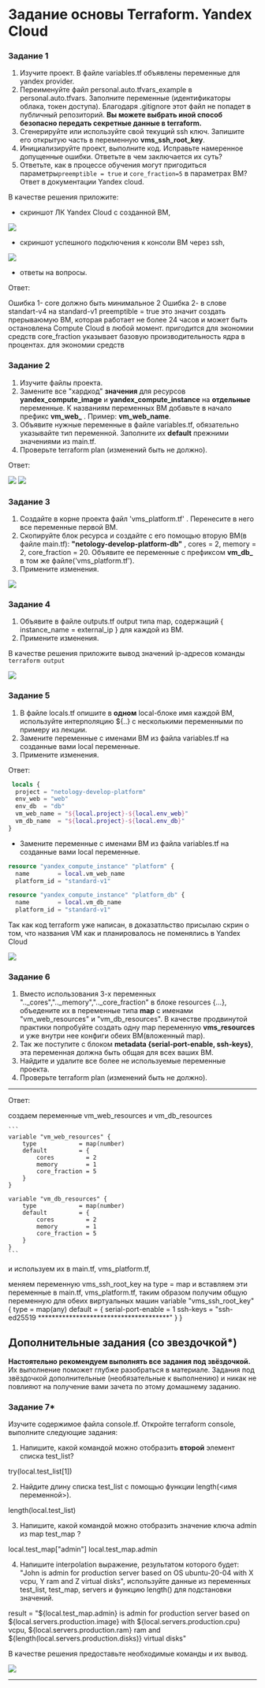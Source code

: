 # Задание основы Terraform. Yandex Cloud

### Задание 1

1. Изучите проект. В файле variables.tf объявлены переменные для yandex provider.
2. Переименуйте файл personal.auto.tfvars_example в personal.auto.tfvars. Заполните переменные (идентификаторы облака, токен доступа). Благодаря .gitignore этот файл не попадет в публичный репозиторий. **Вы можете выбрать иной способ безопасно передать секретные данные в terraform.**
3. Сгенерируйте или используйте свой текущий ssh ключ. Запишите его открытую часть в переменную **vms_ssh_root_key**.
4. Инициализируйте проект, выполните код. Исправьте намеренное допущенные ошибки. Ответьте в чем заключается их суть?
5. Ответьте, как в процессе обучения могут пригодиться параметры```preemptible = true``` и ```core_fraction=5``` в параметрах ВМ? Ответ в документации Yandex cloud.

В качестве решения приложите:
- скриншот ЛК Yandex Cloud с созданной ВМ,

![](./Images/vm.jpg)

- скриншот успешного подключения к консоли ВМ через ssh,

![](./Images/ssh.jpg)

- ответы на вопросы.

Ответ:

Ошибка 1- core должно быть минимальное 2
Ошибка 2- в слове standart-v4 на standard-v1
preemptible = true это значит создать прерываюмую ВМ, которая работает не более 24 часов и может быть остановлена Compute Cloud в любой момент.
пригодится для экономии средств
core_fraction указывает базовую производительность ядра в процентах.
для экономии средств

### Задание 2

1. Изучите файлы проекта.
2. Замените все "хардкод" **значения** для ресурсов **yandex_compute_image** и **yandex_compute_instance** на **отдельные** переменные. К названиям переменных ВМ добавьте в начало префикс **vm_web_** .  Пример: **vm_web_name**.
2. Объявите нужные переменные в файле variables.tf, обязательно указывайте тип переменной. Заполните их **default** прежними значениями из main.tf. 
3. Проверьте terraform plan (изменений быть не должно). 

Ответ:

![](./Images/plan.jpg)
![](./Images/var.jpg)


### Задание 3

1. Создайте в корне проекта файл 'vms_platform.tf' . Перенесите в него все переменные первой ВМ.
2. Скопируйте блок ресурса и создайте с его помощью вторую ВМ(в файле main.tf): **"netology-develop-platform-db"** ,  cores  = 2, memory = 2, core_fraction = 20. Объявите ее переменные с префиксом **vm_db_** в том же файле('vms_platform.tf').
3. Примените изменения.

![](./Images/vm-db.jpg)

### Задание 4

1. Объявите в файле outputs.tf output типа map, содержащий { instance_name = external_ip } для каждой из ВМ.
2. Примените изменения.

В качестве решения приложите вывод значений ip-адресов команды ```terraform output```

![](./Images/output.jpg)

### Задание 5

1. В файле locals.tf опишите в **одном** local-блоке имя каждой ВМ, используйте интерполяцию ${..} с несколькими переменными по примеру из лекции.
2. Замените переменные с именами ВМ из файла variables.tf на созданные вами local переменные.
3. Примените изменения.

Ответ:

```terraform
 locals {
  project = "netology-develop-platform"
  env_web = "web"
  env_db  = "db"
  vm_web_name = "${local.project}-${local.env_web}"
  vm_db_name  = "${local.project}-${local.env_db}"
}
```

* Замените переменные с именами ВМ из файла variables.tf на созданные вами local переменные.

```terraform
resource "yandex_compute_instance" "platform" {
  name        = local.vm_web_name
  platform_id = "standard-v1"
```

```terraform
resource "yandex_compute_instance" "platform_db" {
  name        = local.vm_db_name
  platform_id = "standard-v1"
```

Так как код terraform уже написан, в доказатльство присылаю скрин о том, что названия VM как и планировалось не поменялись в Yandex Cloud


![](./Images/local.jpg)

### Задание 6

1. Вместо использования 3-х переменных  ".._cores",".._memory",".._core_fraction" в блоке  resources {...}, объедените их в переменные типа **map** с именами "vm_web_resources" и "vm_db_resources". В качестве продвинутой практики попробуйте создать одну map переменную **vms_resources** и уже внутри нее конфиги обеих ВМ(вложенный map).
2. Так же поступите с блоком **metadata {serial-port-enable, ssh-keys}**, эта переменная должна быть общая для всех ваших ВМ.
3. Найдите и удалите все более не используемые переменные проекта.
4. Проверьте terraform plan (изменений быть не должно).

------

Ответ:

создаем переменные vm_web_resources и vm_db_resources

    ```
    variable "vm_web_resources" {
        type            = map(number)
        default         = {
            cores         = 2
            memory        = 1
            core_fraction = 5
        }
    }

    variable "vm_db_resources" {
        type            = map(number)
        default         = {
            cores         = 2
            memory        = 1
            core_fraction = 5
        }   
    }
    ```
и используем их в main.tf, vms_platform.tf,

меняем переменную vms_ssh_root_key на type = map
и вставляем эти переменные в main.tf, vms_platform.tf, таким образом получим общую переменную для обеих виртуальных машин
variable "vms_ssh_root_key" {
  type        = map(any)
  default     = {
    serial-port-enable = 1
    ssh-keys           = "ssh-ed25519 **************************************"
  }
}


## Дополнительные задания (со звездочкой*)

**Настоятельно рекомендуем выполнять все задания под звёздочкой.**   
Их выполнение поможет глубже разобраться в материале. Задания под звёздочкой дополнительные (необязательные к выполнению) и никак не повлияют на получение вами зачета по этому домашнему заданию. 

### Задание 7*

Изучите содержимое файла console.tf. Откройте terraform console, выполните следующие задания: 

1. Напишите, какой командой можно отобразить **второй** элемент списка test_list?

try(local.test_list[1])

2. Найдите длину списка test_list с помощью функции length(<имя переменной>).

length(local.test_list)

3. Напишите, какой командой можно отобразить значение ключа admin из map test_map ?

local.test_map["admin"]
local.test_map.admin

4. Напишите interpolation выражение, результатом которого будет: "John is admin for production server based on OS ubuntu-20-04 with X vcpu, Y ram and Z virtual disks", используйте данные из переменных test_list, test_map, servers и функцию length() для подстановки значений.


result = "${local.test_map.admin} is admin for production server based on ${local.servers.production.image} with ${local.servers.production.cpu} vcpu, ${local.servers.production.ram} ram and ${length(local.servers.production.disks)} virtual disks"

В качестве решения предоставьте необходимые команды и их вывод.

![](./Images/result.jpg)

---
